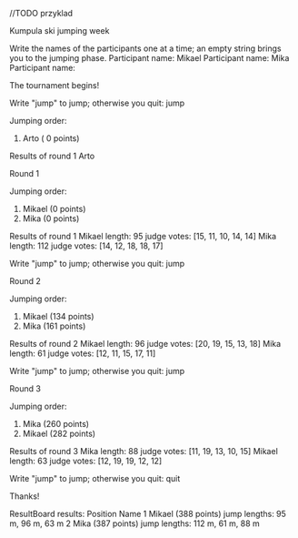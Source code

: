 //TODO przyklad

Kumpula ski jumping week

Write the names of the participants one at a time; an empty string brings you to the jumping phase.
  Participant name: Mikael
  Participant name: Mika
  Participant name:

The tournament begins!

Write "jump" to jump; otherwise you quit: jump


Jumping order:
  1. Arto ( 0 points)

Results of round 1
  Arto

Round 1

Jumping order:
  1. Mikael (0 points)
  2. Mika (0 points)

Results of round 1
  Mikael
    length: 95
    judge votes: [15, 11, 10, 14, 14]
  Mika
    length: 112
    judge votes: [14, 12, 18, 18, 17]

Write "jump" to jump; otherwise you quit: jump

Round 2

Jumping order:
  1. Mikael (134 points)
  2. Mika (161 points)

Results of round 2
  Mikael
    length: 96
    judge votes: [20, 19, 15, 13, 18]
  Mika
    length: 61
    judge votes: [12, 11, 15, 17, 11]

Write "jump" to jump; otherwise you quit: jump

Round 3

Jumping order:
  1. Mika (260 points)
  2. Mikael (282 points)

Results of round 3
  Mika
    length: 88
    judge votes: [11, 19, 13, 10, 15]
  Mikael
    length: 63
    judge votes: [12, 19, 19, 12, 12]

Write "jump" to jump; otherwise you quit: quit

Thanks!

ResultBoard results:
Position    Name
1           Mikael (388 points)
            jump lengths: 95 m, 96 m, 63 m
2           Mika (387 points)
            jump lengths: 112 m, 61 m, 88 m